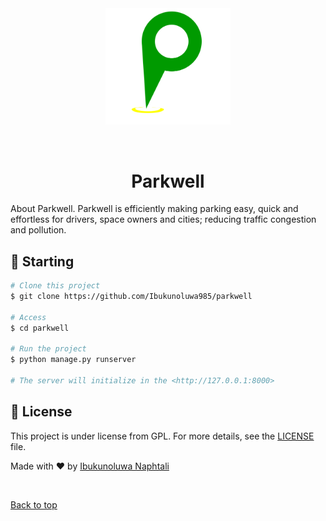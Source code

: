 <div align="center" id="top"> 
  <img src="./.github/logo.png" width="200" alt="Parkwell" />

  &#xa0;

</div>

<h1 align="center">Parkwell</h1>
About Parkwell. Parkwell is efficiently making parking easy, quick and effortless for drivers, space owners and cities; reducing traffic congestion and pollution.
<!-- Status -->

<!-- <h4 align="center"> 
	🚧  Parkwell 🚀 Under construction...  🚧
</h4> 

<hr> -->

## :checkered_flag: Starting ##

```bash
# Clone this project
$ git clone https://github.com/Ibukunoluwa985/parkwell

# Access
$ cd parkwell

# Run the project
$ python manage.py runserver

# The server will initialize in the <http://127.0.0.1:8000>
```

## :memo: License ##

This project is under license from GPL. For more details, see the [LICENSE](LICENSE) file.


Made with :heart: by <a href="https://github.com/Ibukunoluwa985" target="_blank">Ibukunoluwa Naphtali</a>

&#xa0;

<a href="#top">Back to top</a>

